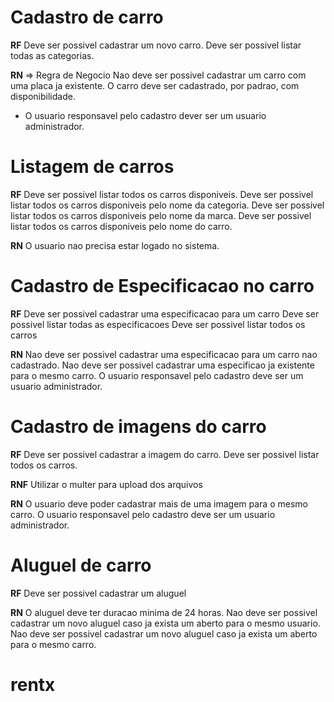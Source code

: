 # Cadastro de carro

**RF** 
Deve ser possivel cadastrar um novo carro.
Deve ser possivel listar todas as categorias.


**RN** => Regra de Negocio
Nao deve ser possivel cadastrar um carro com uma placa ja existente.
O carro deve ser cadastrado, por padrao, com disponibilidade.
* O usuario responsavel pelo cadastro dever ser um usuario administrador.

# Listagem de carros

**RF**
Deve ser possivel listar todos os carros disponiveis.
Deve ser possivel listar todos os carros disponiveis pelo nome da categoria.
Deve ser possivel listar todos os carros disponiveis pelo nome da marca.
Deve ser possivel listar todos os carros disponiveis pelo nome do carro.

**RN**
O usuario nao precisa estar logado no sistema.


# Cadastro de Especificacao no carro

**RF**
Deve ser possivel cadastrar uma especificacao para um carro
Deve ser possivel listar todas as especificacoes
Deve ser possivel listar todos os carros

**RN**
Nao deve ser possivel cadastrar uma especificacao para um carro nao cadastrado.
Nao deve ser possivel cadastrar uma especificao ja existente para o mesmo carro.
O usuario responsavel pelo cadastro deve ser um usuario administrador.

# Cadastro de imagens do carro

**RF**
Deve ser possivel cadastrar a imagem do carro.
Deve ser possivel listar todos os carros.

**RNF**
Utilizar o multer para upload dos arquivos

**RN**
O usuario deve poder cadastrar mais de uma imagem para o mesmo carro.
O usuario responsavel pelo cadastro deve ser um usuario administrador.

# Aluguel de carro

**RF**
Deve ser possivel cadastrar um aluguel

**RN**
O aluguel deve ter duracao minima de 24 horas.
Nao deve ser possivel cadastrar um novo aluguel caso ja exista um aberto para o mesmo usuario.
Nao deve ser possivel cadastrar um novo aluguel caso ja exista um aberto para o mesmo carro.
# rentx
